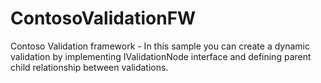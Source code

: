 # ContosoValidationFW
Contoso Validation framework - In this sample you can create a dynamic validation by implementing IValidationNode interface and defining parent child relationship between validations.
